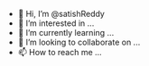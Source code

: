 - 👋 Hi, I’m @satishReddy
- 👀 I’m interested in ...
- 🌱 I’m currently learning ...
- 💞️ I’m looking to collaborate on ...
- 📫 How to reach me ...

<!---
satishRedfy/satishRedfy is a ✨ special ✨ repository because its `README.md` (this file) appears on your GitHub profile.
You can click the Preview link to take a look at your changes.
--->

